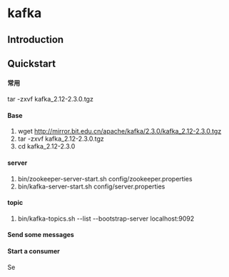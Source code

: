 # kafka #

## Introduction ##

## Quickstart ##

#### 常用 ####

tar -zxvf kafka_2.12-2.3.0.tgz

#### Base ####

1. wget http://mirror.bit.edu.cn/apache/kafka/2.3.0/kafka_2.12-2.3.0.tgz
2. tar -zxvf kafka_2.12-2.3.0.tgz
3. cd kafka_2.12-2.3.0

#### server ####

1. bin/zookeeper-server-start.sh config/zookeeper.properties
2. bin/kafka-server-start.sh config/server.properties

#### topic ####

1. bin/kafka-topics.sh --list --bootstrap-server localhost:9092

#### Send some messages ####

#### Start a consumer ####

Se
